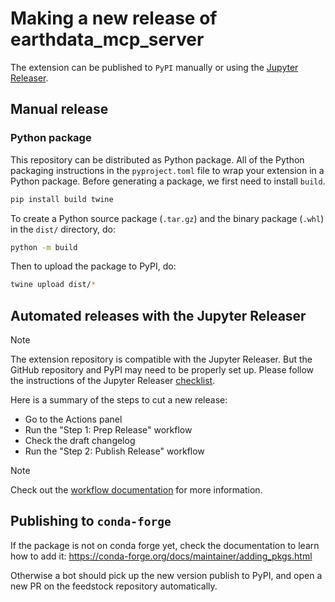 <!--
  ~ Copyright (c) 2023-2024 Datalayer, Inc.
  ~
  ~ BSD 3-Clause License
-->

# Making a new release of earthdata_mcp_server

The extension can be published to `PyPI` manually or using the [Jupyter Releaser](https://github.com/jupyter-server/jupyter_releaser).

## Manual release

### Python package

This repository can be distributed as Python
package. All of the Python
packaging instructions in the `pyproject.toml` file to wrap your extension in a
Python package. Before generating a package, we first need to install `build`.

```bash
pip install build twine
```

To create a Python source package (`.tar.gz`) and the binary package (`.whl`) in the `dist/` directory, do:

```bash
python -m build
```

Then to upload the package to PyPI, do:

```bash
twine upload dist/*
```

## Automated releases with the Jupyter Releaser

> [!NOTE]
> The extension repository is compatible with the Jupyter Releaser. But
> the GitHub repository and PyPI may need to be properly set up. Please
> follow the instructions of the Jupyter Releaser [checklist](https://jupyter-releaser.readthedocs.io/en/latest/how_to_guides/convert_repo_from_repo.html).

Here is a summary of the steps to cut a new release:

- Go to the Actions panel
- Run the "Step 1: Prep Release" workflow
- Check the draft changelog
- Run the "Step 2: Publish Release" workflow

> [!NOTE]
> Check out the [workflow documentation](https://jupyter-releaser.readthedocs.io/en/latest/get_started/making_release_from_repo.html)
> for more information.

## Publishing to `conda-forge`

If the package is not on conda forge yet, check the documentation to learn how to add it: https://conda-forge.org/docs/maintainer/adding_pkgs.html

Otherwise a bot should pick up the new version publish to PyPI, and open a new PR on the feedstock repository automatically.
